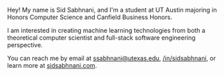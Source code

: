 Hey! My name is Sid Sabhnani, and I'm a student at UT Austin majoring in Honors Computer Science and Canfield Business Honors.

I am interested in creating machine learning technologies from both a theoretical computer scientist and full-stack software engineering perspective.

You can reach me by email at ssabhnani@utexas.edu, [/in/sidsabhnani](https://www.linkedin.com/in/sidsabhnani/), or learn more at [sidsabhnani.com](https://sidsabhnani.com/).

<!--
**sidsabh/sidsabh** is a ✨ _special_ ✨ repository because its `README.md` (this file) appears on your GitHub profile.

Here are some ideas to get you started:

- 🔭 I’m currently working on ...
- 🌱 I’m currently learning ...
- 👯 I’m looking to collaborate on ...
- 🤔 I’m looking for help with ...
- 💬 Ask me about ...
- 📫 How to reach me: ...
- 😄 Pronouns: ...
- ⚡ Fun fact: ...
-->
